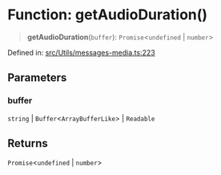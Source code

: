 # Function: getAudioDuration()

> **getAudioDuration**(`buffer`): `Promise`\<`undefined` \| `number`\>

Defined in: [src/Utils/messages-media.ts:223](https://github.com/Fokusdotid/bail/blob/82f46c566476ac566bfd781dede14412fcdfb787/src/Utils/messages-media.ts#L223)

## Parameters

### buffer

`string` | `Buffer`\<`ArrayBufferLike`\> | `Readable`

## Returns

`Promise`\<`undefined` \| `number`\>
